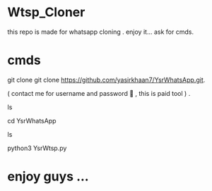 # Wtsp_Cloner
this repo is made for whatsapp cloning . enjoy it... ask for cmds.
# cmds

git clone git clone https://github.com/yasirkhaan7/YsrWhatsApp.git.

( contact me for username and password 🔑 , this is paid tool ) .

ls

cd YsrWhatsApp

ls

python3 YsrWtsp.py


# enjoy guys ...